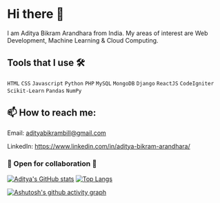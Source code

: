 # Hi there 👋

I am Aditya Bikram Arandhara from India. My areas of interest are Web Development, Machine Learning & Cloud Computing.

## Tools that I use 🛠

`HTML` `CSS` `Javascript` `Python` `PHP` `MySQL` `MongoDB` `Django` `ReactJS` `CodeIgniter` `Scikit-Learn` `Pandas` `NumPy`


## 📫 How to reach me: 

Email: adityabikrambill@gmail.com

LinkedIn: https://www.linkedin.com/in/aditya-bikram-arandhara/



### 👯 Open for collaboration 🤝

[![Aditya's GitHub stats](https://github-readme-stats.vercel.app/api?username=Adityabill&hide=prs,stars,contribs,issues&theme=cobalt)](https://github.com/anuraghazra/github-readme-stats)
[![Top Langs](https://github-readme-stats.vercel.app/api/top-langs/?username=Adityabill&layout=compact)](https://github.com/anuraghazra/github-readme-stats)

[![Ashutosh's github activity graph](https://activity-graph.herokuapp.com/graph?username=Adityabill&theme=react-dark)](https://github.com/ashutosh00710/github-readme-activity-graph)


<!--
**Adityabill/Adityabill** is a ✨ _special_ ✨ repository because its `README.md` (this file) appears on your GitHub profile.

Here are some ideas to get you started:

- 🔭 I’m currently working on ...
- 🌱 I’m currently learning ...
- 👯 I’m looking to collaborate on ...
- 🤔 I’m looking for help with ...
- 💬 Ask me about ...
- 📫 How to reach me: ...
- 😄 Pronouns: ...
- ⚡ Fun fact: ...
-->
